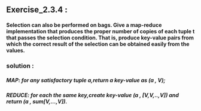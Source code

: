 ## Exercise_2.3.4 :

#### Selection can also be performed on bags. Give a map-reduce implementation that produces the proper number of copies of each tuple t that passes the selection condition. That is, produce key-value pairs from which the correct result of the selection can be obtained easily from the values.
### solution :

##### MAP:    for any satisfactory tuple a,return a key-value as (a , V);
##### REDUCE: for each the same key,create key-value (a , [V,V,..,V]) and return (a , sum[V,...,V]).
